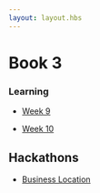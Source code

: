```yaml
---
layout: layout.hbs
---
```


# Book 3


### Learning

* [Week 9](week9/)

* [Week 10](week10/)

## Hackathons

* [Business Location](hackathons/business-location)
